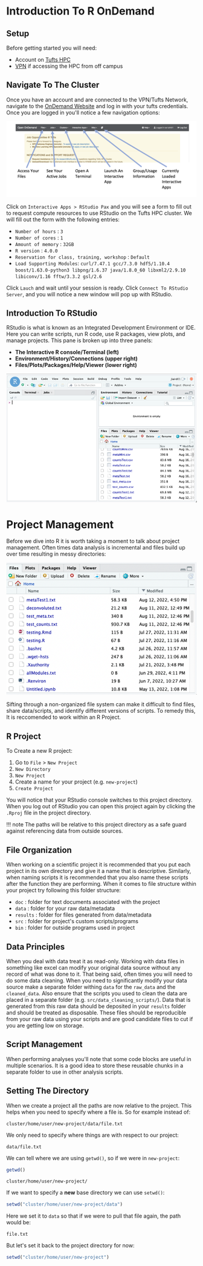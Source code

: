 # Introduction To R OnDemand

## Setup

Before getting started you will need:

- Account on [Tufts HPC](https://access.tufts.edu/research-cluster-account)
- [VPN](https://access.tufts.edu/vpn) if accessing the HPC from off campus

## Navigate To The Cluster

Once you have an account and are connected to the VPN/Tufts Network, navigate to the [OnDemand Website](https://ondemand.pax.tufts.edu/) and log in with your tufts credentials. Once you are logged in you'll notice a few navigation options:

![](images/ondemandLayout.png)

Click on `Interactive Apps > RStudio Pax` and you will see a form to fill out to request compute resources to use RStudio on the Tufts HPC cluster. We will fill out the form with the following entries:

- `Number of hours` : `3`
- `Number of cores` : `1`
- `Amount of memory` : `32GB`
- `R version` : `4.0.0`
- `Reservation for class, training, workshop` : `Default`
- `Load Supporting Modules`: `curl/7.47.1 gcc/7.3.0 hdf5/1.10.4 boost/1.63.0-python3 libpng/1.6.37 java/1.8.0_60 libxml2/2.9.10 libiconv/1.16 fftw/3.3.2 gsl/2.6`

Click `Lauch` and wait until your session is ready. Click `Connect To RStudio Server`, and you will notice a new window will pop up with RStudio. 

## Introduction To RStudio

RStudio is what is known as an Integrated Development Environment or IDE. Here you can write scripts, run R code, use R packages, view plots, and manage projects. This pane is broken up into three panels:

- **The Interactive R console/Terminal (left)**
- **Environment/History/Connections (upper right)**
- **Files/Plots/Packages/Help/Viewer (lower right)**

![](images/rstudio1.png)

# Project Management

Before we dive into R it is worth taking a moment to talk about project management. Often times data analysis is incremental and files build up over time resulting in messy directories:

![](images/messy.png)

Sifting through a non-organized file system can make it difficult to find files, share data/scripts, and identify different versions of scripts. To remedy this, It is reccomended to work within an R Project.

## R Project

To Create a new R project:

1. Go to `File` > `New Project`
2. `New Directory`
3. `New Project`
4. Create a name for your project (e.g. `new-project`)
5. `Create Project`

You will notice that your RStudio console switches to this project directory. When you log out of RStudio you can open this project again by clicking the `.Rproj` file in the project directory. 

!!! note
    The paths will be relative to this project directory as a safe guard against referencing data from outside sources. 

## File Organization

When working on a scientific project it is recommended that you put each project in its own directory and give it a name that is descriptive. Similarly, when naming scripts it is recommended that you also name these scripts after the function they are performing. When it comes to file structure within your project try following this folder structure:

- `doc` : folder for text documents associated with the project
- `data` : folder for your raw data/metadata
- `results` : folder for files generated from data/metadata
- `src` : folder for project's custom scripts/programs
- `bin` : folder for outside programs used in project

## Data Principles

When you deal with data treat it as read-only. Working with data files in something like excel can modify your original data source without any record of what was done to it. That being said, often times you will need to do some data cleaning. When you need to significantly modify your data source make a separate folder withing `data` for the `raw_data` and the `cleaned_data`. Also ensure that the scripts you used to clean the data are placed in a separate folder (e.g. `src/data_cleaning_scripts/`). Data that is generated from this raw data should be deposited in your `results` folder and should be treated as disposable. These files should be reproducible from your raw data using your scripts and are good candidate files to cut if you are getting low on storage.

## Script Management

When performing analyses you'll note that some code blocks are useful in multiple scenarios. It is a good idea to store these reusable chunks in a separate folder to use in other analysis scripts. 

## Setting The Directory

When we create a project all the paths are now relative to the project. This helps when you need to specify where a file is. So for example instead of:

```
cluster/home/user/new-project/data/file.txt
```

We only need to specify where things are with respect to our project:

```
data/file.txt
```

We can tell where we are using `getwd()`, so if we were in `new-project`:

```R
getwd()
```

```
cluster/home/user/new-project/
```

If we want to specify a **new** base directory we can use `setwd()`:

```R
setwd("cluster/home/user/new-project/data")
```

Here we set it to `data` so that if we were to pull that file again, the path would be:

```
file.txt
```

But let's set it back to the project directory for now:

```R
setwd("cluster/home/user/new-project")
```
